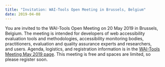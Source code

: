 ```yaml
---
title: "Invitation: WAI-Tools Open Meeting in Brussels, Belgium"
date: 2019-04-08
---
```

You are invited to the WAI-Tools Open Meeting on 20 May 2019 in Brussels, Belgium. The meeting is intended for developers of web accessibility evaluation tools and methodologies, accessibility monitoring bodies, practitioners, evaluation and quality assurance experts and researchers, and users. Agenda, logistics, and registration information is in the [WAI-Tools Meeting May 2019 page](https://www.w3.org/WAI/about/projects/wai-tools/second-open-meeting/). This meeting is free and spaces are limited, so please register soon.